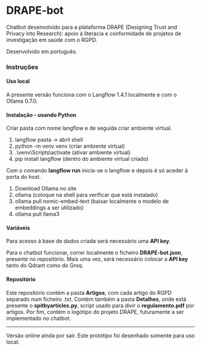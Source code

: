 # DRAPE-bot

Chatbot desenvolvido para a plataforma DRAPE (Designing Trust and Privacy into Research): apoio à literacia e conformidade de projetos de investigação em saúde com o RGPD.

Desenvolvido em português.


### Instruções
#### Uso local
A presente versão funciona com o Langflow 1.4.1 localmente e com o Ollama 0.7.0.

#### Instalação - usando Python
Criar pasta com nome langflow e de seguida criar ambiente virtual.

1. langflow pasta -> abril shell
2. python -m venv venv       (criar ambiente virtual)
3. .\venv\Scripts\activate     (ativar ambiente virtual)
4. pip install langflow      (dentro do ambiente virtual criado)

Com o comando **langflow run** inicia-se o langflow e depois é só aceder à porta do host.

1. Download Ollama no site
2. ollama      (coloque na shell para verificar que está instalado)
3. ollama pull nomic-embed-text      (baixar localmente o modelo de embeddings a ser utilizado)
4. ollama pull llama3 

#### Variáveis
Para acesso à base de dados criada será necessário uma **API key**.

Para o chatbot funcionar, correr localmente o ficheiro **DRAPE-bot.json**, presente no repositório. Mais uma vez, será necessário colocar a **API key** tanto do Qdrant como do Groq.

#### Repositório
Este repositório contém a pasta **Artigos**, com cada artigo do RGPD separado num ficheiro .txt. Contém também a pasta **Detalhes**, onde está presente o **spitbyarticles.py**, script usado para divir o **regulamento.pdf** por artigos. Por fim, contém o logótipo do projeto DRAPE, futuramente a ser implementado no chatbot.

---

Versão online ainda por sair. Este protótipo foi desenhado somente para uso local.
